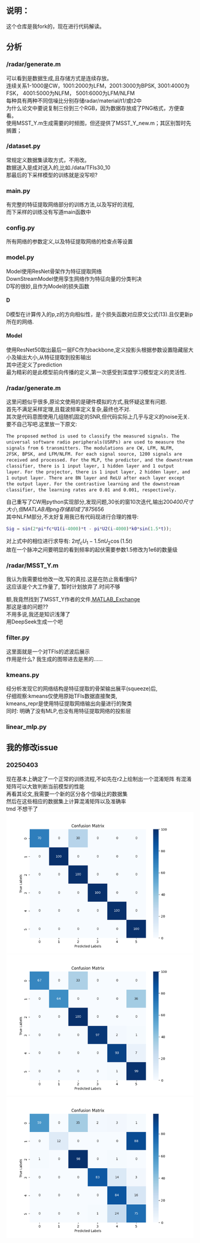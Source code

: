 ## 说明：
这个仓库是我fork的，现在进行代码解读。
## 分析 
### /radar/generate.m
可以看到是数据生成,且存储方式是连续存放。  
    连续关系1-1000是CW，1001:2000为LFM，2001:3000为BPSK, 3001:4000为FSK， 4001:5000为NLFM， 5001:6000为LFM/NLFM  
    每种具有两种不同信噪比分别存储radar/material/t1/或t2中  
    为什么论文中要说复制三份到三个RGB，因为数据存放成了PNG格式，方便查看。  
使用MSST_Y.m生成需要的时频图，但还提供了MSST_Y_new.m；其区别暂时先搁置；  
### /dataset.py  
常规定义数据集读取方式，不用改。  
数据送入是成对送入的,比如./data/TFIs30_10  
那最后的下采样模型的训练就是没写呗?  
### main.py
有完整的特征提取网络部分的训练方法,以及写好的流程,  
而下采样的训练没有写道main函数中  
### config.py
所有网络的参数定义,以及特征提取网络的检查点等设置  
### model.py
Model使用ResNet骨架作为特征提取网络  
DownStreamModel使用孪生网络作为特征向量的分类判决  
D写的很妙,且作为Model的损失函数  
#### D
D模型在计算传入的p,z的方向相似性，是个损失函数对应原文公式(13).且仅更新p所在的网络.  
#### Model
使用ResNet50取出最后一层FC作为backbone,定义投影头根据参数设置隐藏层大小及输出大小,从特征提取到投影输出  
其中还定义了prediction  
最为精彩的是此模型前向传播的定义,第一次感受到深度学习模型定义的灵活性.  
### /radar/generate.m
这里问题似乎很多,原论文使用的是硬件模拟的方式,我怀疑这里有问题.  
首先不满足采样定理,且载波频率定义复杂,最终也不对.  
其次是代码意图使用几组随机固定的SNR,但代码实际上几乎与定义的noise无关.  
要不自己写吧.这里放一下原文:
```raw paper - Experiments and results discussion
The proposed method is used to classify the measured signals. The
universal software radio peripherals(USRPs) are used to measure the
signals from 6 transmitters. The modulations are CW, LFM, NLFM,
2FSK, BPSK, and LFM/NLFM. For each signal source, 1200 signals are
received and processed. For the MLP, the predictor, and the downstream 
classifier, there is 1 input layer, 1 hidden layer and 1 output
layer. For the projector, there is 1 input layer, 2 hidden layer, and
1 output layer. There are BN layer and ReLU after each layer except
the output layer. For the contrastive learning and the downstream
classifier, the learning rates are 0.01 and 0.001, respectively.
```
自己重写了CW用python实现部分,发现问题,30长的窗10次迭代,输出200*400尺寸大小,但MATLAB用png存储却成了875*656  
其中NLFM部分,不太好复用我已有代码现进行合理的推导:  
```MATLAB
Sig = sin(2*pi*fc*U1(i-4000)*t - pi*U2(i-4000)*k0*sin(1.5*t));  
```
对上式中的相位进行求导有:  $2\pi f_c U_1 - 1.5\pi U_2 \cos(1.5t)$  
故在一个脉冲之间要明显的看到频率的起伏需要参数1.5修改为1e6的数量级  
### /radar/MSST_Y.m
我认为我需要给他改一改,写的真拉.这是在防止我看懂吗?  
这应该是个大工作量了, 暂时计划放弃了.时间不够  

额,我竟然找到了MSST_Y作者的文件,[MATLAB_Exchange](https://ww2.mathworks.cn/matlabcentral/fileexchange/68571-multisynchrosqueezing-transform)  
那这是谁的问题??  
不用多说,我还是知识浅薄了  
用DeepSeek生成一个吧  
### filter.py
这里面就是一个对TFIs的滤波后展示  
作用是什么?  我生成的图带进去是黑的......  
### kmeans.py  
经分析发现它的网络结构是特征提取的骨架输出展平(squeeze)后,  
仔细观察:kmeans仅使用原始TFIs数据直接聚类,  
kmeans_repr是使用特征提取网络输出向量进行的聚类  
同时: 明确了没有MLP,也没有用特征提取网络的投影层  
### linear_mlp.py  


## 我的修改issue

### 20250403
现在基本上确定了一个正常的训练流程,不如先在r2上绘制出一个混淆矩阵 有混淆矩阵可以大致判断当前模型的性能  
再看其论文,我需要一个新的区分各个信噪比的数据集  
然后在这些相应的数据集上计算混淆矩阵以及准确率  
tmd 不想干了  
![](./shee_process/p1.png "SNR=1")  
![](./shee_process/n4.png "SNR=-4")  
![](./shee_process/n6.png "SNR=-6")  

